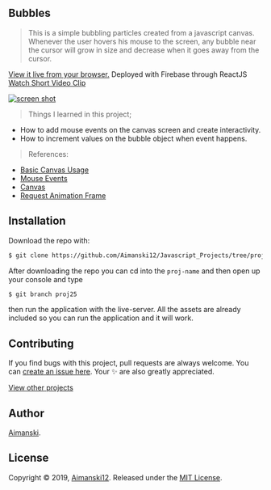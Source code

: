 ## Bubbles

> This is a simple bubbling particles created from a javascript canvas. Whenever the user hovers his mouse to the screen, any bubble near the cursor will grow in size and decrease when it goes away from the cursor.

[View it live from your browser.](http://bit.ly/aimanski-js25-bubbles) Deployed with Firebase through ReactJS<br>
[Watch Short Video Clip]() <br>

<div float="left">
  <a href="">
    <img src="https://github.com/Aimanski12/proj-resource/blob/master/libs/proj-js25-bubbles.gif" alt="screen shot">
  </a>
</div>

> Things I learned in this project;
  * How to add mouse events on the canvas screen and create interactivity.
  * How to increment values on the bubble object when event happens.

  > References:
  * [Basic Canvas Usage](https://developer.mozilla.org/en-US/docs/Web/API/Canvas_API/Tutorial/Basic_usage)
  * [Mouse Events](https://developer.mozilla.org/en-US/docs/Web/API/MouseEvent)
  * [Canvas](https://developer.mozilla.org/en-US/docs/Web/API/Canvas_API/Tutorial)
  * [Request Animation Frame](https://developer.mozilla.org/en-US/docs/Web/API/window/requestAnimationFrame)


## Installation

Download the repo with:

```bash
$ git clone https://github.com/Aimanski12/Javascript_Projects/tree/proj25 proj-name
```

After downloading the repo you can cd into the `proj-name` and then open up your console and type 

```bash
$ git branch proj25
```

then run the application with the live-server. All the assets are already included so you can run the application and it will work. 

## Contributing

If you find bugs with this project, pull requests are always welcome. You can [create an issue here](https://github.com/Aimanski12/Javascript_Projects/issues/new).
Your :sparkles: are also greatly appreciated.

[View other projects](http://bit.ly/aiman-javascript-projects)

## Author

[Aimanski](http://bit.ly/aiman-profile-github).

## License 

Copyright © 2019, [Aimanski12](http://bit.ly/aiman-profile-github).
Released under the [MIT License](LICENSE).

